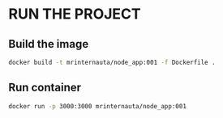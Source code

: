 # RUN THE PROJECT
## Build the image
```bash
docker build -t mrinternauta/node_app:001 -f Dockerfile .
```

## Run container
```bash
docker run -p 3000:3000 mrinternauta/node_app:001
```